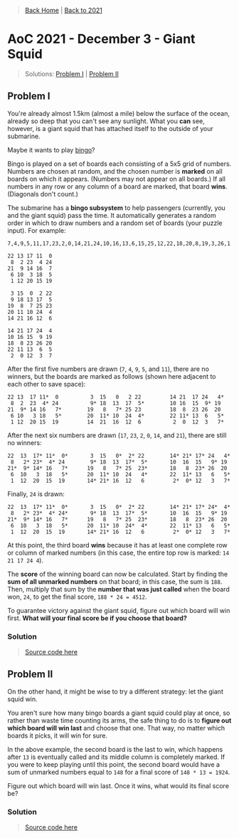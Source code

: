 > [Back Home](/)   &#124;   [Back to 2021](/2021/)

# AoC 2021 - December 3 - Giant Squid

> Solutions: [Problem I](#solution)   &#124;   [Problem II](#solution-1)

## Problem I

You're already almost 1.5km (almost a mile) below the surface of the ocean, already so deep that you can't see any sunlight. What you **can** see, however, is a giant squid that has attached itself to the outside of your submarine.

Maybe it wants to play [bingo](https://en.wikipedia.org/wiki/Bingo_(American_version))?

Bingo is played on a set of boards each consisting of a 5x5 grid of numbers. Numbers are chosen at random, and the chosen number is **marked** on all boards on which it appears. (Numbers may not appear on all boards.) If all numbers in any row or any column of a board are marked, that board **wins**. (Diagonals don't count.)

The submarine has a **bingo subsystem** to help passengers (currently, you and the giant squid) pass the time. It automatically generates a random order in which to draw numbers and a random set of boards (your puzzle input). For example:

	7,4,9,5,11,17,23,2,0,14,21,24,10,16,13,6,15,25,12,22,18,20,8,19,3,26,1

	22 13 17 11  0
	 8  2 23  4 24
	21  9 14 16  7
	 6 10  3 18  5
	 1 12 20 15 19

	 3 15  0  2 22
	 9 18 13 17  5
	19  8  7 25 23
	20 11 10 24  4
	14 21 16 12  6

	14 21 17 24  4
	10 16 15  9 19
	18  8 23 26 20
	22 11 13  6  5
	 2  0 12  3  7

After the first five numbers are drawn (`7`, `4`, `9`, `5`, and `11`), there are no winners, but the boards are marked as follows (shown here adjacent to each other to save space):

	22 13  17 11*  0          3  15   0   2 22         14 21  17 24   4*
	 8  2  23  4* 24          9* 18  13  17  5*        10 16  15  9* 19
	21  9* 14 16   7*        19   8   7* 25 23         18  8  23 26  20
	 6 10   3 18   5*        20  11* 10  24  4*        22 11* 13  6   5*
	 1 12  20 15  19         14  21  16  12  6          2  0  12  3   7*

After the next six numbers are drawn (`17`, `23`, `2`, `0`, `14`, and `21`), there are still no winners:

	22  13  17* 11*  0*       3  15   0*  2* 22        14* 21* 17* 24   4*
	 8   2* 23*  4* 24        9* 18  13  17*  5*       10  16  15   9* 19
	21*  9* 14* 16   7*      19   8   7* 25  23*       18   8  23* 26  20
	 6  10   3  18   5*      20  11* 10  24   4*       22  11* 13   6   5*
	 1  12  20  15  19       14* 21* 16  12   6         2*  0* 12   3   7*

Finally, `24` is drawn:

	22  13  17* 11*  0*       3  15   0*  2* 22        14* 21* 17* 24*  4*
	 8   2* 23*  4* 24*       9* 18  13  17*  5*       10  16  15   9* 19
	21*  9* 14* 16   7*      19   8   7* 25  23*       18   8  23* 26  20
	 6  10   3  18   5*      20  11* 10  24*  4*       22  11* 13   6   5*
	 1  12  20  15  19       14* 21* 16  12   6         2*  0* 12   3   7*

At this point, the third board **wins** because it has at least one complete row or column of marked numbers (in this case, the entire top row is marked: `14 21 17 24 4`).

The **score** of the winning board can now be calculated. Start by finding the **sum of all unmarked numbers** on that board; in this case, the sum is `188`. Then, multiply that sum by the **number that was just called** when the board won, `24`, to get the final score, `188 * 24 = 4512`.

To guarantee victory against the giant squid, figure out which board will win first. **What will your final score be if you choose that board?**

### Solution

> [Source code here](https://github.com/kevinrpb/AoC/blob/main/solutions/y2021/d03/p1.py)


## Problem II

On the other hand, it might be wise to try a different strategy: let the giant squid win.

You aren't sure how many bingo boards a giant squid could play at once, so rather than waste time counting its arms, the safe thing to do is to **figure out which board will win last** and choose that one. That way, no matter which boards it picks, it will win for sure.

In the above example, the second board is the last to win, which happens after `13` is eventually called and its middle column is completely marked. If you were to keep playing until this point, the second board would have a sum of unmarked numbers equal to `148` for a final score of `148 * 13 = 1924`.

Figure out which board will win last. Once it wins, what would its final score be?

### Solution

> [Source code here](https://github.com/kevinrpb/AoC/blob/main/solutions/y2021/d03/p2.py)
